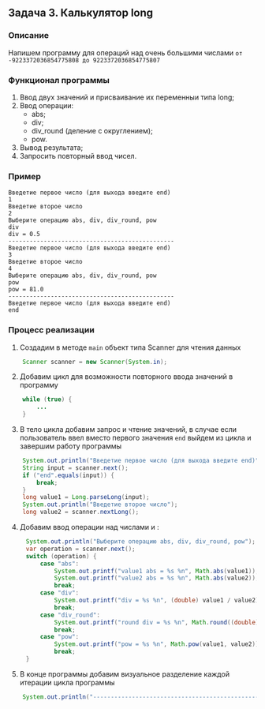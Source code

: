 ## Задача 3. Калькулятор long

### Описание
Напишем программу для операций над очень большими числами `от -9223372036854775808 до 9223372036854775807`

### Функционал программы
1. Ввод двух значений и присваивание их переменныи типа long;
2. Ввод операции:
    - abs;
    - div;
    - div_round (деление с округлением);
    - pow.
3. Вывод результата;
4. Запросить повторный ввод чисел.

### Пример
```
Введетие первое число (для выхода введите end)
1
Введетие второе число
2
Выберите операцию abs, div, div_round, pow
div
div = 0.5 
-----------------------------------------------
Введетие первое число (для выхода введите end)
3
Введетие второе число
4
Выберите операцию abs, div, div_round, pow
pow
pow = 81.0 
-----------------------------------------------
Введетие первое число (для выхода введите end)
end
```

### Процесс реализации
1. Создадим в методе `main` объект типа Scanner для чтения данных
```java
    Scanner scanner = new Scanner(System.in);
```
2. Добавим цикл для возможности повторного ввода значений в программу
```java
    while (true) {
        ...
    }
```
3. В тело цикла добавим запрос и чтение значений, в случае если пользователь ввел вместо первого значения `end` выйдем
из цикла и завершим работу программы
```java
    System.out.println("Введетие первое число (для выхода введите end)");
    String input = scanner.next();
    if ("end".equals(input)) {
        break;
    }
    long value1 = Long.parseLong(input);
    System.out.println("Введетие второе число");
    long value2 = scanner.nextLong();
```
4. Добавим ввод операции над числами и :
```java
     System.out.println("Выберите операцию abs, div, div_round, pow");
     var operation = scanner.next();
     switch (operation) {
         case "abs":
             System.out.printf("value1 abs = %s %n", Math.abs(value1));
             System.out.printf("value2 abs = %s %n", Math.abs(value2));
             break;
         case "div":
             System.out.printf("div = %s %n", (double) value1 / value2);
             break;
         case "div_round":
             System.out.printf("round div = %s %n", Math.round((double) value1 / value2));
             break;
         case "pow":
             System.out.printf("pow = %s %n", Math.pow(value1, value2));
             break;
     }
```
5. В конце программы добавим визуальное разделение каждой итерации цикла программы
```java
    System.out.println("-----------------------------------------------");
```
